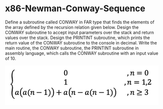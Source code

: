 # x86-Newman-Conway-Sequence
Define a subroutine called CONWAY in FAR type that finds the elements of the array defined by the recursion relation given below. Design the CONWAY subroutine to accept input parameters over the stack and return values over the stack. Design the PRINTINT subroutine, which prints the return value of the CONWAY subroutine to the console in decimal. Write the main routine, the CONWAY subroutine, the PRINTINT subroutine in assembly language, which calls the CONWAY subroutine with an input value of 10.


![alt text](https://github.com/tcanozer/x86-Newman-Conway-Sequence/blob/main/conway.png)
